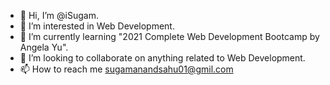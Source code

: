 - 👋 Hi, I’m @iSugam.
- 👀 I’m interested in Web Development.
- 🌱 I’m currently learning "2021 Complete Web Development Bootcamp by Angela Yu".
- 💞️ I’m looking to collaborate on anything related to Web Development.
- 📫 How to reach me sugamanandsahu01@gmil.com

<!---
iSugam/iSugam is a ✨ special ✨ repository because its `README.md` (this file) appears on your GitHub profile.
You can click the Preview link to take a look at your changes.
--->
